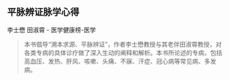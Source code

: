 ## 平脉辨证脉学心得

李士懋 田淑霄  -  医学健康榜-医学

> 本书倡导“溯本求源、平脉辨证”，作者李士懋教授与其老伴田淑霄教授，对各类专病的具体诊疗做了深入生动的阐释和解析。本书所论述的专病，包括高血压、发热、肝风、咳嗽、头痛、不寐、汗症、冠心病等常见病、多发病。

